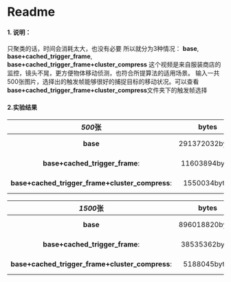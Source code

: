 # Readme

#### 1. 说明：

只聚类的话，时间会消耗太大，也没有必要
所以就分为3种情况：
	**base**,
	**base+cached_trigger_frame**,
	**base+cached_trigger_frame+cluster_compress**
这个视频是来自服装商店的监控，镜头不晃，更方便物体移动侦测，也符合所提算法的适用场景。
输入一共500张图片，选择出的触发帧能够很好的捕捉目标的移动状况。可以查看**base+cached_trigger_frame+cluster_compress**文件夹下的触发帧选择



####  2.实验结果 

|                     *500*张                     |     bytes      |          deal_time           |        transfer_time        |         total_time         |
| :---------------------------------------------: | :------------: | :--------------------------: | :-------------------------: | :------------------------: |
|                    **base**                     | 291372032bytes | 0.023934125900268555 seconds | 28.114162921905518 seconds  | 28.138097047805786 seconds |
|         **base+cached_trigger_frame**:          | 11603894bytes  |  8.418972253799438 seconds   | 1.0066678524017334 seconds  | 9.425640106201172 seconds  |
| **base+cached_trigger_frame+cluster_compress**: |  1550034bytes  |  16.530482292175293 seconds  | 0.12128210067749023 seconds | 16.651764392852783 seconds |

|                    *1500*张                     |     bytes      |          deal_time          |        transfer_time        |         total_time         |
| :---------------------------------------------: | :------------: | :-------------------------: | :-------------------------: | :------------------------: |
|                    **base**                     | 896018820bytes | 0.06983733177185059 seconds | 28.114162921905518 seconds  | 78.0328860282898  seconds  |
|         **base+cached_trigger_frame**:          | 38535362bytes  |  29.09647560119629 seconds  | 1.0066678524017334 seconds  | 32.34994077682495 seconds  |
| **base+cached_trigger_frame+cluster_compress**: |  5188045bytes  |  52.57721996307373 seconds  | 0.12128210067749023 seconds | 51.702720403671265 seconds |



